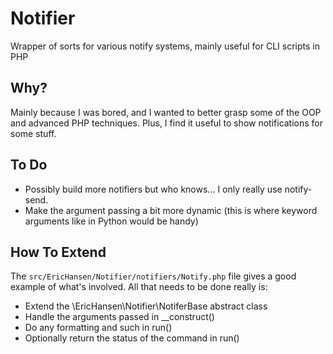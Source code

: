 Notifier
========

Wrapper of sorts for various notify systems, mainly useful for CLI scripts in PHP

## Why?

Mainly because I was bored, and I wanted to better grasp some of the OOP and advanced PHP techniques.  Plus, I find it useful to show notifications for some stuff.

## To Do

* Possibly build more notifiers but who knows...  I only really use notify-send.
* Make the argument passing a bit more dynamic (this is where keyword arguments like in Python would be handy)

## How To Extend

The ```src/EricHansen/Notifier/notifiers/Notify.php``` file gives a good example of what's involved.  All that needs to be done really is:

* Extend the \EricHansen\Notifier\NotiferBase abstract class
* Handle the arguments passed in __construct()
* Do any formatting and such in run()
* Optionally return the status of the command in run()